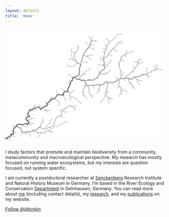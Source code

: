 ```yaml
---
layout: default
title: 'Home'
---
```

<div class="pure-g">
<div class="pure-u-1-2" >

<!-- makes image scalable-->
<img Vspace="10px" class="pure-img" src="banner_bw.jpg" size="300px">



</div>

<div class="pure-u-1-2" >

<p>I study factors that promote and maintain biodiversity from a community, metacommunity and macroecological perspective. My research has mostly focused on running water ecosystems, but my interests are question focused, not system specific. </p>

<p>I am currently a postdoctoral researcher at <a href="http://www.senckenberg.de/root/index.php?page_id=71">Senckenberg</a> Research Institute and Natural History Museum in Germany. I’m based in the River Ecology and Conservation <a href="http://www.senckenberg.de/root/index.php?page_id=5217&organisation=true&institutID=1&abteilungID=26">Department</a> in Gelnhausen, Germany. You can read more about <a href="/about">me</a> (including contact details), my <a href="/research">research</a>, and my <a href="/publications">publications</a> on my website. </p>

</div>
</div>

<!--
<i class="fa fa-fw fa-envelope"></i><span style="color:#999"> jdtonkin [at] gmail.com</span>   
<i class="fa fa-fw fa-envelope-o"></i><span style="color:#999"> jonathan.tonkin [at] senckenberg.de</span>   
<i class="fa fa-fw fa-twitter"></i><span style="color:#999"> @jdtonkin</span>   
-->
<a href="https://twitter.com/jdtonkin" class="twitter-follow-button" data-show-count="false">Follow @jdtonkin</a>
<script>!function(d,s,id){var js,fjs=d.getElementsByTagName(s)[0],p=/^http:/.test(d.location)?'http':'https';if(!d.getElementById(id)){js=d.createElement(s);js.id=id;js.src=p+'://platform.twitter.com/widgets.js';fjs.parentNode.insertBefore(js,fjs);}}(document, 'script', 'twitter-wjs');</script>
